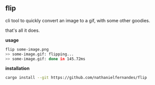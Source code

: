 ## flip

cli tool to quickly convert an image to a gif, with some other goodies.

that's all it does.

**usage**

```zsh
flip some-image.png
>> some-image.gif: flipping...
>> some-image.gif: done in 145.72ms
```

**installation**

```zsh
cargo install --git https://github.com/nathanielfernandes/flip
```
